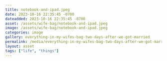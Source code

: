 ```yaml
---
title: notebook-and-ipad.jpeg
date: 2023-10-16 22:35:45 -0700
dateadded: 2023-10-16 22:35:45 -0700
asset: /assets/wife-bag/notebook-and-ipad.jpeg
image: /assets/wife-bag/notebook-and-ipad.jpeg
categories: image
gallery: everything-in-my-wifes-bag-two-days-after-we-got-married
permalink: /media/everything-in-my-wifes-bag-two-days-after-we-got-married/notebook-and-ipad-jpeg
layout: asset
tags: ["life", "things"]
--- 
```

